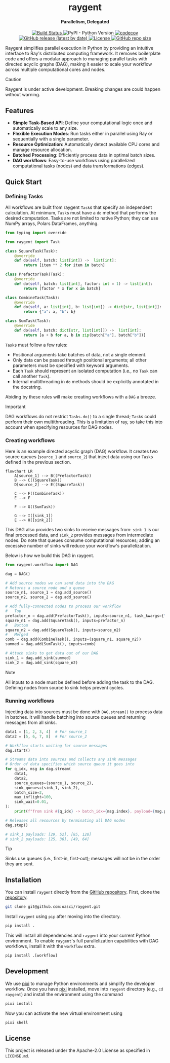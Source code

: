 <h1 align="center">raygent</h1>

<h4 align="center">Parallelism, Delegated</h4>

<p align="center">
    <a href="https://github.com/oasci/raygent/actions/workflows/tests.yml">
        <img src="https://github.com/oasci/raygent/actions/workflows/tests.yml/badge.svg" alt="Build Status ">
    </a>
    <img alt="PyPI - Python Version" src="https://img.shields.io/pypi/pyversions/raygent">
    <a href="https://codecov.io/gh/oasci/raygent">
        <img src="https://codecov.io/gh/oasci/raygent/branch/main/graph/badge.svg" alt="codecov">
    </a>
    <a href="https://github.com/oasci/raygent/releases">
        <img src="https://img.shields.io/github/v/release/oasci/raygent" alt="GitHub release (latest by date)">
    </a>
    <a href="https://github.com/oasci/raygent/blob/main/LICENSE" target="_blank">
        <img src="https://img.shields.io/github/license/oasci/raygent" alt="License">
    </a>
    <a href="https://github.com/oasci/raygent/" target="_blank">
        <img src="https://img.shields.io/github/repo-size/oasci/raygent" alt="GitHub repo size">
    </a>
</p>

Raygent simplifies parallel execution in Python by providing an intuitive interface to Ray's distributed computing framework.
It removes boilerplate code and offers a modular approach to managing parallel tasks with directed acyclic graphs (DAG), making it easier to scale your workflow across multiple computational cores and nodes.

> [!CAUTION]
> Raygent is under active development.
> Breaking changes are could happen without warning.

## Features

- **Simple Task-Based API**: Define your computational logic once and automatically scale to any size.
- **Flexible Execution Modes**: Run tasks either in parallel using Ray or sequentially with a single parameter.
- **Resource Optimization**: Automatically detect available CPU cores and manage resource allocation.
- **Batched Processing**: Efficiently process data in optimal batch sizes.
- **DAG workflows**: Easy-to-use workflows using parallelized computational tasks (nodes) and data transformations (edges).

## Quick Start

### Defining Tasks

All workflows are built from raygent `Task`s that specify an independent calculation.
At minimum, `Task`s must have a `do` method that performs the desired computation.
Tasks are not limited to native Python; they can use NumPy arrays, Polars DataFrames, anything.

```python
from typing import override

from raygent import Task

class SquareTask(Task):
    @override
    def do(self, batch: list[int]) ->  list[int]:
        return [item ** 2 for item in batch]

class PrefactorTask(Task):
    @override
    def do(self, batch: list[int], factor: int = 1) -> list[int]:
        return [factor * x for x in batch]

class CombineTask(Task):
    @override
    def do(self, a: list[int], b: list[int]) -> dict[str, list[int]]:
        return {"a": a, "b": b}

class SumTask(Task):
    @override
    def do(self, batch: dict[str, list[int]]) ->  list[int]:
        return [a + b for a, b in zip(batch["a"], batch["b"])]
```

`Task`s must follow a few rules:

- Positional arguments take batches of data, not a single element.
- Only data can be passed through positional arguments; all other parameters must be specified with keyword arguments.
- Each `Task` should represent an isolated computation (i.e., no `Task` can call another `Task`).
- Internal multithreading in `do` methods should be explicitly annotated in the docstring.

Abiding by these rules will make creating workflows with a `DAG` a breeze.

> [!IMPORTANT]
> DAG workflows do not restrict `Tasks.do()` to a single thread; `Task`s could perform their own multithreading.
> This is a limitation of ray, so take this into account when specifying resources for DAG nodes.

### Creating workflows

Here is an example directed acyclic graph (DAG) workflow.
It creates two source queues (`source_1` and `source_2`) that inject data using our `Task`s defined in the previous section.

```mermaid
flowchart LR
    A[source_1] --> B((PrefactorTask))
    B --> C((SquareTask))
    D[source_2] --> E((SquareTask))

    C --> F((CombineTask))
    E --> F

    F --> G((SumTask))

    G --> I([sink_1])
    E --> H([sink_2])
```

This DAG also provides two sinks to receive messages from: `sink_1` is our final processed data, and `sink_2` provides messages from intermediate nodes.
Do note that queues consume computational resources; adding an excessive number of sinks will reduce your workflow's parallelization.

Below is how we build this DAG in raygent.

```python
from raygent.workflow import DAG

dag = DAG()

# Add source nodes we can send data into the DAG
# Returns a source node and a queue
source_n1, source_1 = dag.add_source()
source_n2, source_2 = dag.add_source()

# Add fully-connected nodes to process our workflow
#   Top
prefactor_n = dag.add(PrefactorTask(), inputs=source_n1, task_kwargs={"factor": 2})
square_n1 = dag.add(SquareTask(), inputs=prefactor_n)
#   Bottom
square_n2 = dag.add(SquareTask(), inputs=source_n2)
#   Merged
comb = dag.add(CombineTask(), inputs=(square_n1, square_n2))
summed = dag.add(SumTask(), inputs=comb)

# Attach sinks to get data out of our DAG
sink_1 = dag.add_sink(summed)
sink_2 = dag.add_sink(square_n2)
```

> [!NOTE]
> All inputs to a node must be defined before adding the task to the DAG.
> Defining nodes from source to sink helps prevent cycles.

### Running workflows

Injecting data into sources must be done with `DAG.stream()` to process data in batches.
It will handle batching into source queues and returning messages from all sinks.

```python
data1 = [1, 2, 3, 4]  # For source_1
data2 = [5, 6, 7, 8]  # For source_2

# Workflow starts waiting for source messages
dag.start()

# Streams data into sources and collects any sink messages
# Order of data specifies which source queue it goes into
for q_idx, msg in dag.stream(
    data1,
    data2,
    source_queues=(source_1, source_2),
    sink_queues=(sink_1, sink_2),
    batch_size=2,
    max_inflight=100,
    sink_wait=0.01,
):
    print(f"from sink #{q_idx} -> batch_idx={msg.index}, payload={msg.payload}")

# Releases all resources by terminating all DAG nodes
dag.stop()

# sink_1 payloads: [29, 52], [85, 128]
# sink_2 payloads: [25, 36], [49, 64]
```

> [!TIP]
> Sinks use queues (i.e., first-in, first-out); messages will not be in the order they are sent.

## Installation

You can install `raygent` directly from the [GitHub repository](https://github.com/oasci/raygent).
First, clone the [repository](https://github.com/oasci/raygent).

```bash
git clone git@github.com:oasci/raygent.git
```

Install `raygent` using `pip` after moving into the directory.

```sh
pip install .
```

This will install all dependencies and `raygent` into your current Python environment.
To enable `raygent`'s full parallelization capabilities with DAG workflows, install it with the `workflow` extra.

```python
pip install .[workflow]
```

## Development

We use [pixi](https://pixi.sh/latest/) to manage Python environments and simplify the developer workflow.
Once you have [pixi](https://pixi.sh/latest/) installed, move into `raygent` directory (e.g., `cd raygent`) and install the  environment using the command

```bash
pixi install
```

Now you can activate the new virtual environment using

```sh
pixi shell
```

## License

This project is released under the Apache-2.0 License as specified in `LICENSE.md`.
